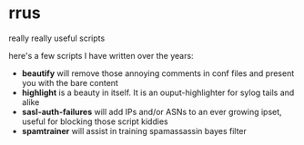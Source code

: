 # rrus
really really useful scripts

here's a few scripts I have written over the years:

* **beautify** will remove those annoying comments in conf files and present you with the bare content
* **highlight** is a beauty in itself. It is an ouput-highlighter for sylog tails and alike
* **sasl-auth-failures** will add IPs and/or ASNs to an ever growing ipset, useful for blocking those script kiddies
* **spamtrainer** will assist in training spamassassin bayes filter
